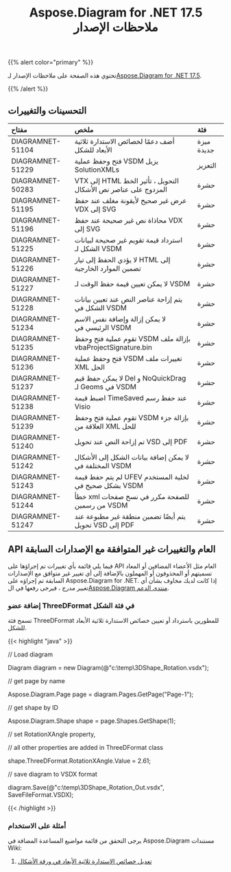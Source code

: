 ﻿---
title: Aspose.Diagram for .NET 17.5 ملاحظات الإصدار
type: docs
weight: 80
url: /ar/net/aspose-diagram-for-net-17-5-release-notes/
---
{{% alert color="primary" %}} 

 تحتوي هذه الصفحة على ملاحظات الإصدار لـ[Aspose.Diagram for .NET 17.5](https://www.nuget.org/packages/Aspose.Diagram/17.5.0).

{{% /alert %}} 
## **التحسينات والتغييرات**

|**مفتاح**|**ملخص**|**فئة**|
|:- |:- |:- |
|DIAGRAMNET-51104|أضف دعمًا لخصائص الاستدارة ثلاثية الأبعاد للشكل|ميزة جديدة|
|DIAGRAMNET-51229|فتح وحفظ عملية VSDM يزيل SolutionXMLs|التعزيز|
|DIAGRAMNET-50283|VTX إلى HTML التحويل ، تأثير الخط المزدوج على عناصر نص الأشكال|حشرة|
|DIAGRAMNET-51195|عرض غير صحيح لأيقونة مغلف عند حفظ VDX إلى SVG|حشرة|
|DIAGRAMNET-51196|محاذاة نص غير صحيحة عند حفظ VDX إلى SVG|حشرة|
|DIAGRAMNET-51225|استرداد قيمة تقويم غير صحيحة لبيانات الشكل لـ VSDM|حشرة|
|DIAGRAMNET-51226|لا يؤدي الحفظ إلى تيار HTML إلى تضمين الموارد الخارجية|حشرة|
|DIAGRAMNET-51227|لا يمكن تعيين قيمة حفظ الوقت لـ VSDM|حشرة|
|DIAGRAMNET-51228|يتم إزاحة عناصر النص عند تعيين بيانات الشكل في VSDM|حشرة|
|DIAGRAMNET-51234|لا يمكن إزالة وإضافة نفس الاسم الرئيسي في VSDM|حشرة|
|DIAGRAMNET-51235|تقوم عملية فتح وحفظ VSDM بإزالة ملف vbaProjectSignature.bin|حشرة|
|DIAGRAMNET-51236|فتح وحفظ عملية VSDM تغييرات ملف XML الحل|حشرة|
|DIAGRAMNET-51237|لا يمكن حفظ قيم Del و NoQuickDrag لـ Geoms في VSDM|حشرة|
|DIAGRAMNET-51238|اضبط قيمة TimeSaved عند حفظ رسم Visio|حشرة|
|DIAGRAMNET-51239|تقوم عملية فتح وحفظ VSDM بإزالة جزء العلاقة من XML للحل|حشرة|
|DIAGRAMNET-51240|تم إزاحة النص عند تحويل VSD إلى PDF|حشرة|
|DIAGRAMNET-51242|لا يمكن إضافة بيانات الشكل إلى الأشكال المختلفة في VSDM|حشرة|
|DIAGRAMNET-51243|لم يتم حفظ قيمة UFEV لخلية المستخدم بشكل صحيح في VSDM|حشرة|
|DIAGRAMNET-51244|خطأ xml للصفحة مكرر في نسخ صفحات من رسمين VSDM|حشرة|
|DIAGRAMNET-51247|يتم أيضًا تضمين منطقة غير مطبوعة عند تحويل VSD إلى PDF|حشرة|
## **API العام والتغييرات غير المتوافقة مع الإصدارات السابقة**
فيما يلي قائمة بأي تغييرات تم إجراؤها على API العام مثل الأعضاء المضافين أو المعاد تسميتهم أو المحذوفون أو المهملون بالإضافة إلى أي تغيير غير متوافق مع الإصدارات السابقة تم إجراؤه على Aspose.Diagram for .NET. إذا كانت لديك مخاوف بشأن أي تغيير مدرج ، فيرجى رفعها في ال[Aspose.Diagram منتدى الدعم](https://forum.aspose.com/c/diagram/17).
### **إضافة عضو ThreeDFormat في فئة الشكل**
تسمح فئة ThreeDFormat للمطورين باسترداد أو تعيين خصائص الاستدارة ثلاثية الأبعاد للشكل.

{{< highlight "java" >}}

 // Load diagram

Diagram diagram = new Diagram(@"c:\temp\3DShape_Rotation.vsdx");

// get page by name

Aspose.Diagram.Page page = diagram.Pages.GetPage("Page-1");

// get shape by ID

Aspose.Diagram.Shape shape = page.Shapes.GetShape(1);

// set RotationXAngle property, 

// all other properties are added in ThreeDFormat class

shape.ThreeDFormat.RotationXAngle.Value = 2.61;

// save diagram to VSDX format

diagram.Save(@"c:\temp\3DShape_Rotation_Out.vsdx", SaveFileFormat.VSDX);

{{< /highlight >}}
### **أمثلة على الاستخدام**
يرجى التحقق من قائمة مواضيع المساعدة المضافة في Aspose.Diagram مستندات Wiki:

1. [تعديل خصائص الاستدارة ثلاثية الأبعاد في ورقة الأشكال](/diagram/ar/net/3d-rotation-effects-in-a-visio-drawing/#id-3drotationeffectsinavisiodrawing-set3drotationpropertiesinshapesheet)
